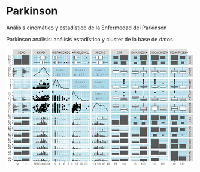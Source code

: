 # Parkinson
Análisis cinemático y estadístico de la Enfermedad del Parkinson

Parkinson análisis: análisis estadístico y cluster de la base de datos

![](screenshot/Resumen.png)
